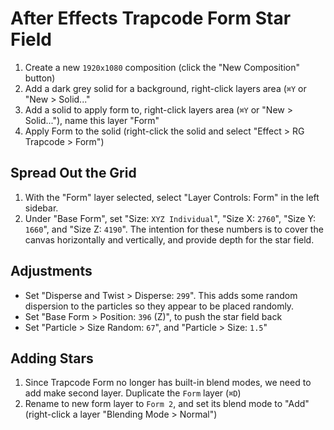 # After Effects Trapcode Form Star Field

1. Create a new `1920x1080` composition (click the "New Composition" button)
2. Add a dark grey solid for a background, right-click layers area (`⌘Y` or "New > Solid..."
3. Add a solid to apply form to, right-click layers area (`⌘Y` or "New > Solid..."), name this layer "Form"
4. Apply Form to the solid (right-click the solid and select "Effect > RG Trapcode > Form")

## Spread Out the Grid

1. With the "Form" layer selected, select "Layer Controls: Form" in the left sidebar.
2. Under "Base Form", set "Size: `XYZ Individual`", "Size X: `2760`", "Size Y: `1660`", and "Size Z: `4190`". The intention for these numbers is to cover the canvas horizontally and vertically, and provide depth for the star field.

## Adjustments

- Set "Disperse and Twist > Disperse: `299`". This adds some random dispersion to the particles so they appear to be placed randomly.
- Set "Base Form > Position: `396` (Z)", to push the star field back
- Set "Particle > Size Random: `67`", and "Particle > Size: `1.5`"

## Adding Stars

1. Since Trapcode Form no longer has built-in blend modes, we need to add make second layer. Duplicate the `Form` layer (`⌘D`)
2. Rename to new form layer to `Form 2`, and set its blend mode to "Add" (right-click a layer "Blending Mode > Normal")